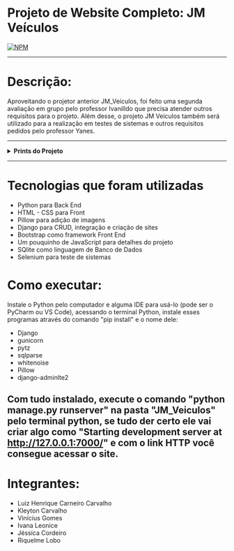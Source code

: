 # Projeto de Website Completo: JM Veículos
[![NPM](https://img.shields.io/npm/l/react)](https://github.com/Dom-Luiz-III/JM_Veiculos/blob/main/LICENSE) 


---
# Descrição:
Aproveitando o projetor anterior JM_Veículos, foi feito uma segunda avaliação em grupo pelo professor Ivanilldo que precisa atender outros requisitos para o projeto.
Além desse, o projeto JM Veículos também será utilizado para a realização em testes de sistemas e outros requisitos pedidos pelo professor Yanes.

---

<details>
  <summary> <b> Prints do Projeto </b> </summary>
<p>

Página inicial, onde é possível ver detalhes da empresa, entrar em contato e criar um cadastro de cliente:

![Web 1](https://github.com/Dom-Luiz-III/JM_Veiculos/blob/main/core/static/images/print1.png)

Seções da navbar para ver veículos disponíveis:

![Web 2](https://github.com/Dom-Luiz-III/JM_Veiculos/blob/main/core/static/images/print2.5.png)

Pagina onde se vê os carros que estão disponíveis no Banco de Dados da empresa, tendo a opção de comprar nele como uma simulação:

![Web 3](https://github.com/Dom-Luiz-III/JM_Veiculos/blob/main/core/static/images/print2.png)

Área para logar como admin:

![Web 4](https://github.com/Dom-Luiz-III/JM_Veiculos/blob/main/core/static/images/print3.png)

Página do administrador:

![Web 5](https://github.com/Dom-Luiz-III/JM_Veiculos/blob/main/core/static/images/print4.png)

Página onde é possível adicionar, editar e excluir carros a venda ou vendidos:

![Web 6](https://github.com/Dom-Luiz-III/JM_Veiculos/blob/main/core/static/images/print5.png)

</p>
</details>

---
# Tecnologias que foram utilizadas

- Python para Back End
- HTML - CSS para Front
- Pillow para adição de imagens
- Django para CRUD, integração e criação de sites
- Bootstrap como framework Front End
- Um pouquinho de JavaScript para detalhes do projeto
- SQlite como linguagem de Banco de Dados
- Selenium para teste de sistemas

# Como executar:
Instale o Python pelo computador e alguma IDE para usá-lo (pode ser o PyCharm ou VS Code), acessando o terminal Python, instale esses programas através do comando "pip install" e o nome dele:

- Django
- gunicorn
- pytz
- sqlparse
- whitenoise
- Pillow
- django-adminlte2

Com tudo instalado, execute o comando "python manage.py runserver" na pasta "JM_Veiculos" pelo terminal python, se tudo der certo ele vai criar algo como "Starting development server at http://127.0.0.1:7000/" e com o link HTTP você consegue acessar o site.
---

# Integrantes:
- Luiz Henrique Carneiro Carvalho
- Kleyton Carvalho
- Vinícius Gomes
- Ivana Leonice
- Jéssica Cordeiro
- Riquelme Lobo

